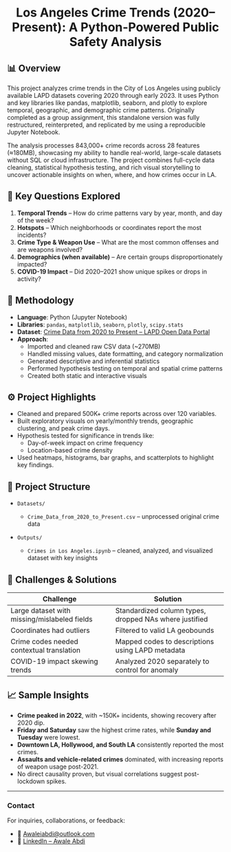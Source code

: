 <h1 align="center">Los Angeles Crime Trends (2020–Present): A Python-Powered Public Safety Analysis</h1>

## 📊 Overview
This project analyzes crime trends in the City of Los Angeles using publicly available LAPD datasets covering 2020 through early 2023. It uses Python and key libraries like pandas, matplotlib, seaborn, and plotly to explore temporal, geographic, and demographic crime patterns. Originally completed as a group assignment, this standalone version was fully restructured, reinterpreted, and replicated by me using a reproducible Jupyter Notebook.

The analysis processes 843,000+ crime records across 28 features (≈180MB), showcasing my ability to handle real-world, large-scale datasets without SQL or cloud infrastructure. The project combines full-cycle data cleaning, statistical hypothesis testing, and rich visual storytelling to uncover actionable insights on when, where, and how crimes occur in LA.

## 📌 Key Questions Explored
1. **Temporal Trends** – How do crime patterns vary by year, month, and day of the week?
2. **Hotspots** – Which neighborhoods or coordinates report the most incidents?
3. **Crime Type & Weapon Use** – What are the most common offenses and are weapons involved?
4. **Demographics (when available)** – Are certain groups disproportionately impacted?
5. **COVID-19 Impact** – Did 2020–2021 show unique spikes or drops in activity?

## 🧠 Methodology

- **Language**: Python (Jupyter Notebook)
- **Libraries**: `pandas`, `matplotlib`, `seaborn`, `plotly`, `scipy.stats`
- **Dataset**: [Crime Data from 2020 to Present – LAPD Open Data Portal](https://data.lacity.org/Public-Safety/Crime-Data-from-2020-to-Present/2nrs-mtv8/about_data)
- **Approach**:
  - Imported and cleaned raw CSV data (~270MB)
  - Handled missing values, date formatting, and category normalization
  - Generated descriptive and inferential statistics
  - Performed hypothesis testing on temporal and spatial crime patterns
  - Created both static and interactive visuals

## ⚙️ Project Highlights

- Cleaned and prepared 500K+ crime reports across over 120 variables.
- Built exploratory visuals on yearly/monthly trends, geographic clustering, and peak crime days.
- Hypothesis tested for significance in trends like:
  - Day-of-week impact on crime frequency
  - Location-based crime density
- Used heatmaps, histograms, bar graphs, and scatterplots to highlight key findings.

## 📁 Project Structure

- `Datasets/`  
  - `Crime_Data_from_2020_to_Present.csv` – unprocessed original crime data

- `Outputs/`  
  - `Crimes in Los Angeles.ipynb` –  cleaned, analyzed, and visualized dataset with key insights 

## 🧩 Challenges & Solutions

| Challenge | Solution |
|----------|----------|
| Large dataset with missing/mislabeled fields | Standardized column types, dropped NAs where justified |
| Coordinates had outliers | Filtered to valid LA geobounds |
| Crime codes needed contextual translation | Mapped codes to descriptions using LAPD metadata |
| COVID-19 impact skewing trends | Analyzed 2020 separately to control for anomaly |

## 📈 Sample Insights

- **Crime peaked in 2022**, with ~150K+ incidents, showing recovery after 2020 dip.
- **Friday and Saturday** saw the highest crime rates, while **Sunday and Tuesday** were lowest.
- **Downtown LA, Hollywood, and South LA** consistently reported the most crimes.
- **Assaults and vehicle-related crimes** dominated, with increasing reports of weapon usage post-2021.
- No direct causality proven, but visual correlations suggest post-lockdown spikes.

---

### **Contact**

For inquiries, collaborations, or feedback:

- 📧 Awaleiabdi@outlook.com  
- 💼 [LinkedIn – Awale Abdi](https://www.linkedin.com/in/awale-abdi/)
